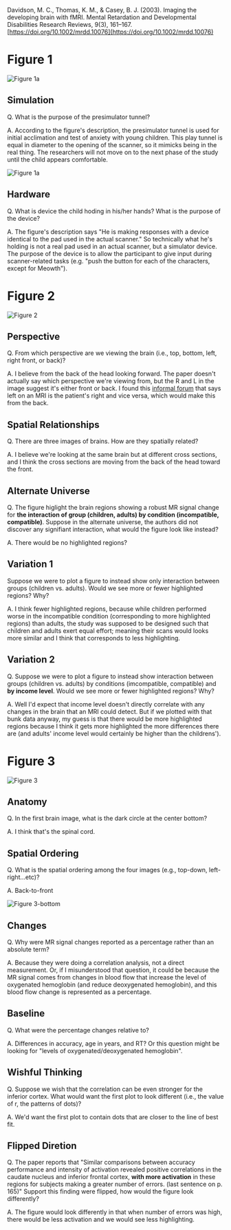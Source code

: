 Davidson, M. C., Thomas, K. M., & Casey, B. J. (2003). Imaging the developing brain with fMRI. Mental Retardation and Developmental Disabilities Research Reviews, 9(3), 161–167. [https://doi.org/10.1002/mrdd.10076](https://doi.org/10.1002/mrdd.10076)

# Figure 1

![Figure 1a](fig-1a.png)

## Simulation

Q. What is the purpose of the presimulator tunnel?

A. According to the figure's description, the presimulator tunnel is used for initial acclimation and test of anxiety with young children. This play tunnel is equal in diameter to the opening of the scanner, so it mimicks being in the real thing. The researchers will not move on to the next phase of the study until the child appears comfortable.


![Figure 1a](fig-1b.png)

## Hardware

Q. What is device the child hoding in his/her hands? What is the purpose of the device?

A. The figure's description says "He is making responses with a device identical to the pad used in the actual scanner." So technically what he's holding is not a real pad used in an actual scanner, but a simulator device. The purpose of the device is to allow the participant to give input during scanner-related tasks (e.g. "push the button for each of the characters, except for Meowth").

# Figure 2

![Figure 2](fig-2.png)

## Perspective

Q. From which perspective are we viewing the brain (i.e., top, bottom, left, right front, or back)?

A. I believe from the back of the head looking forward. The paper doesn't actually say which perspective we're viewing from, but the R and L in the image suggest it's either front or back. I found this [informal forum](https://forums.studentdoctor.net/threads/why-are-mri-images-reversed.1305344/) that says left on an MRI is the patient's right and vice versa, which would make this from the back.

## Spatial Relationships

Q. There are three images of brains. How are they spatially related?

A. I believe we're looking at the same brain but at different cross sections, and I think the cross sections are moving from the back of the head toward the front.

## Alternate Universe

Q. The figure higlight the brain regions showing a robust MR signal change for __the interaction of group (children, adults) by condition (incompatible, compatible)__. Suppose in the alternate universe, the authors did not discover any signifiant interaction, what would the figure look like instead?

A. There would be no highlighted regions?

## Variation 1

Suppose we were to plot a figure to instead show only interaction between groups (children vs. adults). Would we see more or fewer highlighted regions? Why?

A. I think fewer highlighted regions, because while children performed worse in the incompatible condition (corresponding to more highlighted regions) than adults, the study was supposed to be designed such that children and adults exert equal effort; meaning their scans would looks more similar and I think that corresponds to less highlighting. 

## Variation 2

Q. Suppose we were to plot a figure to instead show interaction between groups (children vs. adults) by conditions (imcompatible, compatible) and __by income level__. Would we see more or fewer highlighted regions? Why?

A. Well I'd expect that income level doesn't directly correlate with any changes in the brain that an MRI could detect. But if we plotted with that bunk data anyway, my guess is that there would be more highlighted regions because I think it gets more highlighted the more differences there are (and adults' income level would certainly be higher than the childrens').

# Figure 3

![Figure 3](fig-3.png)

## Anatomy

Q. In the first brain image, what is the dark circle at the center bottom?

A. I think that's the spinal cord.

## Spatial Ordering

Q. What is the spatial ordering among the four images (e.g., top-down, left-right...etc)?

A. Back-to-front

![Figure 3-bottom](fig-3-bottom.png)

## Changes

Q. Why were MR signal changes reported as a percentage rather than an absolute term?

A. Because they were doing a correlation analysis, not a direct measurement. Or, if I misunderstood that question, it could be because the MR signal comes from changes in blood flow that increase the level of oxygenated hemoglobin (and reduce deoxygenated hemoglobin), and this blood flow change is represented as a percentage.

## Baseline

Q. What were the percentage changes relative to?

A. Differences in accuracy, age in years, and RT? Or this question might be looking for "levels of oxygenated/deoxygenated hemoglobin".

## Wishful Thinking

Q. Suppose we wish that the correlation can be even stronger for the inferior cortex. What would want the first plot to look different (i.e., the value of r, the patterns of dots)?

A. We'd want the first plot to contain dots that are closer to the line of best fit.

## Flipped Diretion

Q. The paper reports that "Similar comparisons between accuracy performance and intensity of activation revealed positive correlations in the caudate nucleus and inferior frontal cortex, __with more activation__ in these regions for subjects making a greater number of errors. (last sentence on p. 165)" Support this finding were flipped, how would the figure look differently?

A. The figure would look differently in that when number of errors was high, there would be less activation and we would see less highlighting.


